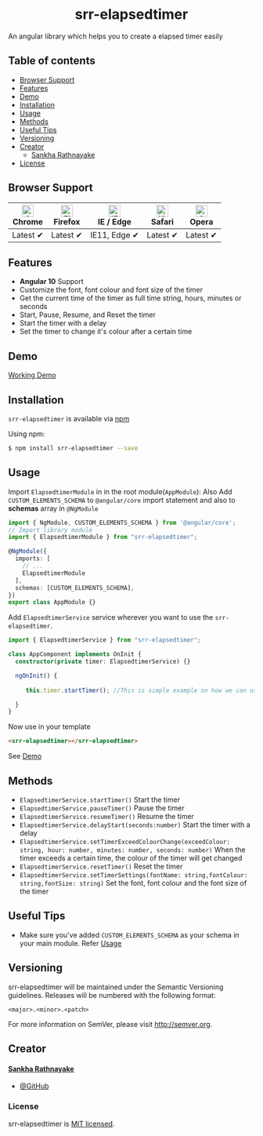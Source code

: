 <p align="center">
  <h1 align="center">srr-elapsedtimer</h1>
</p>

<p>An angular library which helps you to create a elapsed timer easily</p>

## Table of contents

- [Browser Support](#browser-support)
- [Features](#features)
- [Demo](#stackblitz-demo)
- [Installation](#installation)
- [Usage](#usage)
- [Methods](#methods)
- [Useful Tips](#useful-tips)
- [Versioning](#versioning)
- [Creator](#creator)
    - [Sankha Rathnayake](#sankha-rathnayake)
- [License](#license)

## Browser Support

| [<img src="https://raw.githubusercontent.com/alrra/browser-logos/master/src/chrome/chrome_48x48.png" alt="Chrome" width="24px" height="24px" />](http://godban.github.io/browsers-support-badges/)</br>Chrome | [<img src="https://raw.githubusercontent.com/alrra/browser-logos/master/src/firefox/firefox_48x48.png" alt="Firefox" width="24px" height="24px" />](http://godban.github.io/browsers-support-badges/)</br>Firefox | [<img src="https://raw.githubusercontent.com/alrra/browser-logos/master/src/edge/edge_48x48.png" alt="IE / Edge" width="24px" height="24px" />](http://godban.github.io/browsers-support-badges/)</br>IE / Edge | [<img src="https://raw.githubusercontent.com/alrra/browser-logos/master/src/safari-ios/safari-ios_48x48.png" alt="iOS Safari" width="24px" height="24px" />](http://godban.github.io/browsers-support-badges/)</br>Safari | [<img src="https://raw.githubusercontent.com/alrra/browser-logos/master/src/opera/opera_48x48.png" alt="Opera" width="24px" height="24px" />](http://godban.github.io/browsers-support-badges/)</br>Opera |
| ------------------------------------------------------------------------------------------------------------------------------------------------------------------------------------------------------------- | ----------------------------------------------------------------------------------------------------------------------------------------------------------------------------------------------------------------- | --------------------------------------------------------------------------------------------------------------------------------------------------------------------------------------------------------------- | ------------------------------------------------------------------------------------------------------------------------------------------------------------------------------------------------------------------------- | --------------------------------------------------------------------------------------------------------------------------------------------------------------------------------------------------------- |
| Latest ✔                                                                                                                                                                                                      | Latest ✔                                                                                                                                                                                                          | IE11, Edge ✔                                                                                                                                                                                                    | Latest ✔                                                                                                                                                                                                                  | Latest ✔                                                                                                                                                                                                  |

## Features

- **Angular 10** Support
- Customize the font, font colour and font size of the timer
- Get the current time of the timer as full time string, hours, minutes or seconds 
- Start, Pause, Resume, and Reset the timer
- Start the timer with a delay
- Set the timer to change it's colour after a certain time

## Demo

[Working Demo](https://srr-elapsedtimerdemo.web.app/)


## Installation

`srr-elapsedtimer` is available via [npm]()

Using npm:

```bash
$ npm install srr-elapsedtimer --save
```

## Usage

Import `ElapsedtimerModule` in in the root module(`AppModule`):
Also Add `CUSTOM_ELEMENTS_SCHEMA` to `@angular/core` import statement and also to **schemas** array in `@NgModule`

```typescript
import { NgModule, CUSTOM_ELEMENTS_SCHEMA } from '@angular/core';
// Import library module
import { ElapsedtimerModule } from "srr-elapsedtimer";

@NgModule({
  imports: [
    // ...
    ElapsedtimerModule
  ],
  schemas: [CUSTOM_ELEMENTS_SCHEMA],
})
export class AppModule {}
```

Add `ElapsedtimerService` service wherever you want to use the `srr-elapsedtimer`.

```typescript
import { ElapsedtimerService } from "srr-elapsedtimer";

class AppComponent implements OnInit {
  constructor(private timer: ElapsedtimerService) {}

  ngOnInit() {
    
     this.timer.startTimer(); //This is simple example on how we can use a function

  }
}
```

Now use in your template

```html
<srr-elapsedtimer></srr-elapsedtimer>
```

See [Demo](#demo)

## Methods

- `ElapsedtimerService.startTimer()` Start the timer
- `ElapsedtimerService.pauseTimer()` Pause the timer
- `ElapsedtimerService.resumeTimer()` Resume the timer
- `ElapsedtimerService.delayStart(seconds:number)` Start the timer with a delay
- `ElapsedtimerService.setTimerExceedColourChange(exceedColour: string, hour: number, minutes: number, seconds: number)` When the timer exceeds a certain time, the colour of the timer will get changed
- `ElapsedtimerService.resetTimer()` Reset the timer
- `ElapsedtimerService.setTimerSettings(fontName: string,fontColour: string,fontSize: string)` Set the font, font colour and the font size of the timer

## Useful Tips

- Make sure you've added `CUSTOM_ELEMENTS_SCHEMA` as your schema in your main module. Refer [Usage](#usage)

## Versioning

srr-elapsedtimer will be maintained under the Semantic Versioning guidelines.
Releases will be numbered with the following format:

`<major>.<minor>.<patch>`

For more information on SemVer, please visit http://semver.org.

## Creator

#### [Sankha Rathnayake](https://www.linkedin.com/in/sankha-rathnayake/)

- [@GitHub](https://github.com/sankharr)

### License

srr-elapsedtimer is [MIT licensed](./LICENSE).
